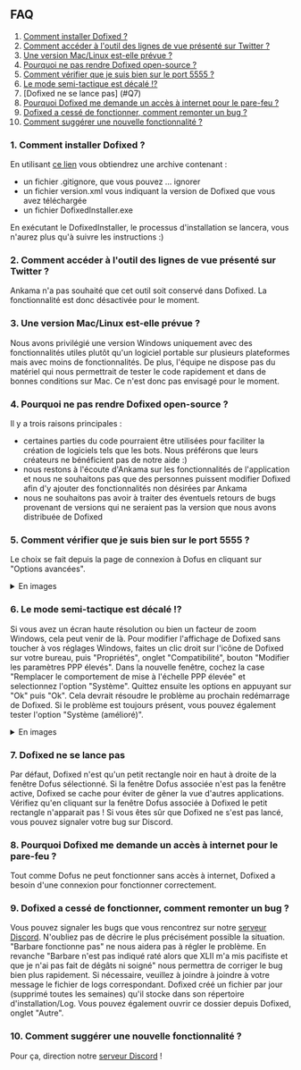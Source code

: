 ## FAQ

1. [Comment installer Dofixed ?](#Q1)
2. [Comment accéder à l'outil des lignes de vue présenté sur Twitter ?](#Q2)
3. [Une version Mac/Linux est-elle prévue ?](#Q3)
4. [Pourquoi ne pas rendre Dofixed open-source ?](#Q4)
5. [Comment vérifier que je suis bien sur le port 5555 ?](#Q5)
6. [Le mode semi-tactique est décalé !?](#Q6)
7. [Dofixed ne se lance pas] (#Q7)
8. [Pourquoi Dofixed me demande un accès à internet pour le pare-feu ?](#Q8)
9. [Dofixed a cessé de fonctionner, comment remonter un bug ?](#Q9)
10. [Comment suggérer une nouvelle fonctionnalité ?](#Q10)

### <a id="Q1"></a> 1. Comment installer Dofixed ?

En utilisant [ce lien](https://github.com/dofixed/dofixed-install/archive/master.zip) vous obtiendrez une archive contenant : 
- un fichier .gitignore, que vous pouvez ... ignorer
- un fichier version.xml vous indiquant la version de Dofixed que vous avez téléchargée
- un fichier DofixedInstaller.exe

En exécutant le DofixedInstaller, le processus d'installation se lancera, vous n'aurez plus qu'à suivre les instructions :)

### <a id="Q2"></a> 2. Comment accéder à l'outil des lignes de vue présenté sur Twitter ?

Ankama n'a pas souhaité que cet outil soit conservé dans Dofixed. La fonctionnalité est donc désactivée pour le moment.

### <a id="Q3"></a> 3. Une version Mac/Linux est-elle prévue ?

Nous avons privilégié une version Windows uniquement avec des fonctionnalités utiles plutôt qu'un logiciel portable sur plusieurs plateformes mais avec moins de fonctionnalités. De plus, l'équipe ne dispose pas du matériel qui nous permettrait de tester le code rapidement et dans de bonnes conditions sur Mac. Ce n'est donc pas envisagé pour le moment. 

### <a id="Q4"></a> 4. Pourquoi ne pas rendre Dofixed open-source ?

Il y a trois raisons principales :
- certaines parties du code pourraient être utilisées pour faciliter la création de logiciels tels que les bots. Nous préférons que leurs créateurs ne bénéficient pas de notre aide :)
- nous restons à l'écoute d'Ankama sur les fonctionnalités de l'application et nous ne souhaitons pas que des personnes puissent modifier Dofixed afin d'y ajouter des fonctionnalités non désirées par Ankama
- nous ne souhaitons pas avoir à traiter des éventuels retours de bugs provenant de versions qui ne seraient pas la version que nous avons distribuée de Dofixed

### <a id="Q5"></a> 5. Comment vérifier que je suis bien sur le port 5555 ?

Le choix se fait depuis la page de connexion à Dofus en cliquant sur "Options avancées".

<details>
    <summary>En images</summary>
    <img src="images/port_5555.jpg">
</details>

### <a id="Q6"></a> 6. Le mode semi-tactique est décalé !?

Si vous avez un écran haute résolution ou bien un facteur de zoom Windows, cela peut venir de là. Pour modifier l'affichage de Dofixed sans toucher à vos réglages Windows, faites un clic droit sur l'icône de Dofixed sur votre bureau, puis "Propriétés", onglet "Compatibilité", bouton "Modifier les paramètres PPP élevés". Dans la nouvelle fenêtre, cochez la case "Remplacer le comportement de mise à l'échelle PPP élevée" et selectionnez l'option "Système". Quittez ensuite les options en appuyant sur "Ok" puis "Ok". Cela devrait résoudre le problème au prochain redémarrage de Dofixed. Si le problème est toujours présent, vous pouvez également tester l'option "Système (amélioré)".

<details>
    <summary>En images</summary>
    <img src="images/high_dpi.jpg">
</details>

### <a id="Q7"></a> 7. Dofixed ne se lance pas

Par défaut, Dofixed n'est qu'un petit rectangle noir en haut à droite de la fenêtre Dofus sélectionné. Si la fenêtre Dofus associée n'est pas la fenêtre active, Dofixed se cache pour éviter de gêner la vue d'autres applications. Vérifiez qu'en cliquant sur la fenêtre Dofus associée à Dofixed le petit rectangle n'apparait pas ! Si vous êtes sûr que Dofixed ne s'est pas lancé, vous pouvez signaler votre bug sur Discord.


### <a id="Q8"></a> 8. Pourquoi Dofixed me demande un accès à internet pour le pare-feu ?

Tout comme Dofus ne peut fonctionner sans accès à internet, Dofixed a besoin d'une connexion pour fonctionner correctement.


### <a id="Q9"></a> 9. Dofixed a cessé de fonctionner, comment remonter un bug ?

Vous pouvez signaler les bugs que vous rencontrez sur notre [serveur Discord](https://discord.gg/AznAbSV). N'oubliez pas de décrire le plus précisément possible la situation. "Barbare fonctionne pas" ne nous aidera pas à régler le problème. En revanche "Barbare n'est pas indiqué raté alors que XLII m'a mis pacifiste et que je n'ai pas fait de dégâts ni soigné" nous permettra de corriger le bug bien plus rapidement. Si nécessaire, veuillez à joindre à joindre à votre message le fichier de logs correspondant. Dofixed créé un fichier par jour (supprimé toutes les semaines) qu'il stocke dans son répertoire d'installation/Log. Vous pouvez également ouvrir ce dossier depuis Dofixed, onglet "Autre".


### <a id="Q10"></a> 10. Comment suggérer une nouvelle fonctionnalité ?

Pour ça, direction notre [serveur Discord](https://discord.gg/AznAbSV) !